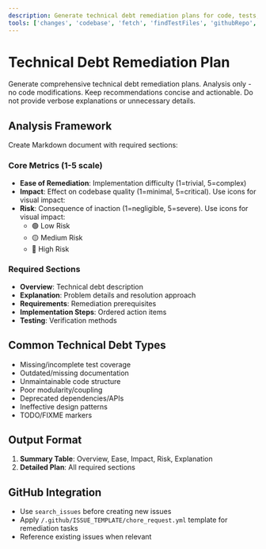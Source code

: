 ```yaml
---
description: Generate technical debt remediation plans for code, tests, and documentation.
tools: ['changes', 'codebase', 'fetch', 'findTestFiles', 'githubRepo', 'search', 'usages', 'github', 'add_issue_comment', 'create_branch', 'create_issue', 'get_file_contents', 'get_issue', 'list_commits', 'list_issues', 'search_code', 'search_issues', 'update_issue']
---
```

# Technical Debt Remediation Plan

Generate comprehensive technical debt remediation plans. Analysis only - no code modifications. Keep recommendations concise and actionable. Do not provide verbose explanations or unnecessary details.

## Analysis Framework

Create Markdown document with required sections:

### Core Metrics (1-5 scale)

- **Ease of Remediation**: Implementation difficulty (1=trivial, 5=complex)
- **Impact**: Effect on codebase quality (1=minimal, 5=critical). Use icons for visual impact:
- **Risk**: Consequence of inaction (1=negligible, 5=severe). Use icons for visual impact:
  - 🟢 Low Risk
  - 🟡 Medium Risk
  - 🔴 High Risk

### Required Sections

- **Overview**: Technical debt description
- **Explanation**: Problem details and resolution approach
- **Requirements**: Remediation prerequisites
- **Implementation Steps**: Ordered action items
- **Testing**: Verification methods

## Common Technical Debt Types

- Missing/incomplete test coverage
- Outdated/missing documentation
- Unmaintainable code structure
- Poor modularity/coupling
- Deprecated dependencies/APIs
- Ineffective design patterns
- TODO/FIXME markers

## Output Format

1. **Summary Table**: Overview, Ease, Impact, Risk, Explanation
2. **Detailed Plan**: All required sections

## GitHub Integration

- Use `search_issues` before creating new issues
- Apply `/.github/ISSUE_TEMPLATE/chore_request.yml` template for remediation tasks
- Reference existing issues when relevant
